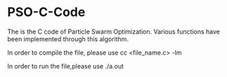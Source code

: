 # PSO-C-Code
The is the C code of Particle Swarm Optimization. 
Various functions have been implemented through this algorithm.

In order to compile the file, please use
cc <file_name.c> -lm

In order to run the file,please use
./a.out

